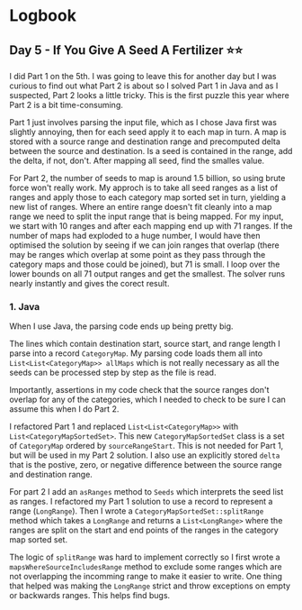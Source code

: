 # Logbook

## Day 5 - If You Give A Seed A Fertilizer ⭐️⭐️

I did Part 1 on the 5th. I was going to leave this for another day but I was curious to find out what Part 2 is about so I solved Part 1 in Java and as I suspected, Part 2 looks a little tricky. This is the first puzzle this year where Part 2 is a bit time-consuming.

Part 1 just involves parsing the input file, which as I chose Java first was slightly annoying, then for each seed apply it to each map in turn. A map is stored with a source range and destination range and precomputed delta between the source and destination. Is a seed is contained in the range, add the delta, if not, don't. After mapping all seed, find the smalles value.

For Part 2, the number of seeds to map is around 1.5 billion, so using brute force won't really work. My approch is to take all seed ranges as a list of ranges and apply those to each category map sorted set in turn, yielding a new list of ranges. Where an entire range doesn't fit cleanly into a map range we need to split the input range that is being mapped. For my input, we start with 10 ranges and after each mapping end up with 71 ranges. If the number of maps had exploded to a huge number, I would have then optimised the solution by seeing if we can join ranges that overlap (there may be ranges which overlap at some point as they pass through the category maps and those could be joined), but 71 is small. I loop over the lower bounds on all 71 output ranges and get the smallest. The solver runs nearly instantly and gives the corect result.

### 1. Java

When I use Java, the parsing code ends up being pretty big.

The lines which contain destination start, source start, and range length I parse into a record `CategoryMap`. My parsing code loads them all into `List<List<CategoryMap>> allMaps` which is not really necessary as all the seeds can be processed step by step as the file is read.

Importantly, assertions in my code check that the source ranges don't overlap for any of the categories, which I needed to check to be sure I can assume this when I do Part 2.

I refactored Part 1 and replaced `List<List<CategoryMap>>` with `List<CategoryMapSortedSet>`. This new `CategoryMapSortedSet` class is a set of `CategoryMap` ordered by `sourceRangeStart`. This is not needed for Part 1, but will be used in my Part 2 solution. I also use an explicitly stored `delta` that is the postive, zero, or negative difference between the source range and destination range.

For part 2 I add an `asRanges` method to `Seeds` which interprets the seed list as ranges. I refactored my Part 1 solution to use a record to represent a range (`LongRange`). Then I wrote a `CategoryMapSortedSet::splitRange` method which takes a `LongRange` and returns a `List<LongRange>` where the ranges are split on the start and end points of the ranges in the category map sorted set.

The logic of `splitRange` was hard to implement correctly so I first wrote a `mapsWhereSourceIncludesRange` method to exclude some ranges which are not overlapping the incomming range to make it easier to write. One thing that helped was making the `LongRange` strict and throw exceptions on empty or backwards ranges. This helps find bugs.
